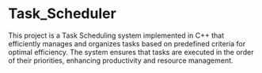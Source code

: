 # Task_Scheduler
This project is a Task Scheduling system implemented in C++ that efficiently manages and organizes tasks based on predefined criteria for optimal efficiency. The system ensures that tasks are executed in the order of their priorities, enhancing productivity and resource management.
